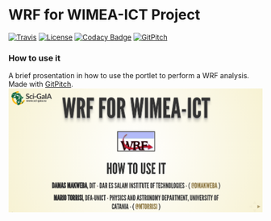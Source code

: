 # WRF for WIMEA-ICT Project

[![Travis](https://travis-ci.org/sci-gaia/wimea-ict-wrf-portlet.svg?branch=master)](https://travis-ci.org/sci-gaia/wimea-ict-wrf-portlet)
[![License](https://img.shields.io/badge/License-Apache%202.0-blue.svg)](http://www.apache.org/licenses/LICENSE-2.0.txt)
[![Codacy Badge](https://api.codacy.com/project/badge/Grade/8fcac78644554d54a7ca036876efccfa)](https://www.codacy.com/app/torrisi-mario/wrf-portlet?utm_source=github.com&amp;utm_medium=referral&amp;utm_content=sci-gaia/wrf-portlet&amp;utm_campaign=Badge_Grade)
[![GitPitch](https://gitpitch.com/assets/badge.svg)](https://gitpitch.com/mtorrisi/wrf-how-to/master?grs=github&t=beige)


### How to use it

A brief prosentation in how to use the portlet to perform a WRF analysis. Made with [GitPitch](https://gitpitch.com).
[![Cover Slide](assets/cover.png)](https://gitpitch.com/mtorrisi/wrf-how-to)
